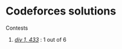 Codeforces solutions
=======================

Contests
1. *[div 1, 433](http://codeforces.com/contest/850)* : 1 out of 6


